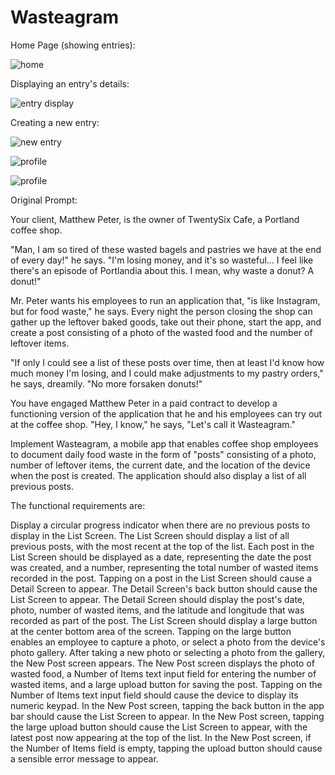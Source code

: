 # Wasteagram

Home Page (showing entries):

![home](https://github.com/pstumbaugh/PORTFOLIO-Web-Development-HTML5-CSS-Node.js-JavaScript-C-Cpp-Rust-Assembly-Language/blob/main/Mobile%20Apps/Wasteagram/EXAMPLES/home%20page%20of%20entries.png?raw=true)


Displaying an entry's details:

![entry display](https://github.com/pstumbaugh/PORTFOLIO-Web-Development-HTML5-CSS-Node.js-JavaScript-C-Cpp-Rust-Assembly-Language/blob/main/Mobile%20Apps/Wasteagram/EXAMPLES/entry%20display.png?raw=true)



Creating a new entry:

![new entry](https://github.com/pstumbaugh/PORTFOLIO-Web-Development-HTML5-CSS-Node.js-JavaScript-C-Cpp-Rust-Assembly-Language/blob/main/Mobile%20Apps/Wasteagram/EXAMPLES/new%20entry.png?raw=true)


![profile](https://github.com/pstumbaugh/PORTFOLIO-Web-Development-HTML5-CSS-Node.js-JavaScript-C-Cpp-Rust-Assembly-Language/blob/main/Mobile%20Apps%20(in%20progress)/Call%20Me%20Maybe/EXAMPLES/profile%20tab.png?raw=true)


![profile](https://github.com/pstumbaugh/PORTFOLIO-Web-Development-HTML5-CSS-Node.js-JavaScript-C-Cpp-Rust-Assembly-Language/blob/main/Mobile%20Apps%20(in%20progress)/Call%20Me%20Maybe/EXAMPLES/profile%20tab.png?raw=true)










Original Prompt:

Your client, Matthew Peter, is the owner of TwentySix Cafe, a Portland coffee shop.

"Man, I am so tired of these wasted bagels and pastries we have at the end of every day!" he says. "I'm losing money, and it's so wasteful... I feel like there's an episode of Portlandia about this. I mean, why waste a donut? A donut!"

Mr. Peter wants his employees to run an application that, "is like Instagram, but for food waste," he says. Every night the person closing the shop can gather up the leftover baked goods, take out their phone, start the app, and create a post consisting of a photo of the wasted food and the number of leftover items.

"If only I could see a list of these posts over time, then at least I'd know how much money I'm losing, and I could make adjustments to my pastry orders," he says, dreamily. "No more forsaken donuts!"

You have engaged Matthew Peter in a paid contract to develop a functioning version of the application that he and his employees can try out at the coffee shop. "Hey, I know," he says, "Let's call it Wasteagram."

Implement Wasteagram, a mobile app that enables coffee shop employees to document daily food waste in the form of "posts" consisting of a photo, number of leftover items, the current date, and the location of the device when the post is created. The application should also display a list of all previous posts.

The functional requirements are:

Display a circular progress indicator when there are no previous posts to display in the List Screen.
The List Screen should display a list of all previous posts, with the most recent at the top of the list.
Each post in the List Screen should be displayed as a date, representing the date the post was created, and a number, representing the total number of wasted items recorded in the post.
Tapping on a post in the List Screen should cause a Detail Screen to appear. The Detail Screen's back button should cause the List Screen to appear.
The Detail Screen should display the post's date, photo, number of wasted items, and the latitude and longitude that was recorded as part of the post.
The List Screen should display a large button at the center bottom area of the screen.
Tapping on the large button enables an employee to capture a photo, or select a photo from the device's photo gallery.
After taking a new photo or selecting a photo from the gallery, the New Post screen appears.
The New Post screen displays the photo of wasted food, a Number of Items text input field for entering the number of wasted items, and a large upload button for saving the post.
Tapping on the Number of Items text input field should cause the device to display its numeric keypad.
In the New Post screen, tapping the back button in the app bar should cause the List Screen to appear.
In the New Post screen, tapping the large upload button should cause the List Screen to appear, with the latest post now appearing at the top of the list.
In the New Post screen, if the Number of Items field is empty, tapping the upload button should cause a sensible error message to appear.

